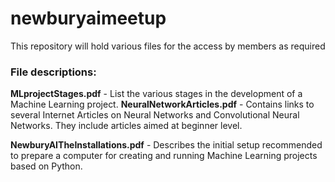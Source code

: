 # newburyaimeetup
This repository will hold various files for the access by members as required
### File descriptions:
**MLprojectStages.pdf** - List the various stages in the development of a Machine Learning project.
**NeuralNetworkArticles.pdf** - Contains links to several Internet Articles on Neural Networks and Convolutional Neural Networks. They include articles aimed at beginner level.

**NewburyAITheInstallations.pdf** - Describes the initial setup recommended to prepare a computer for creating and running Machine Learning projects based on Python.
